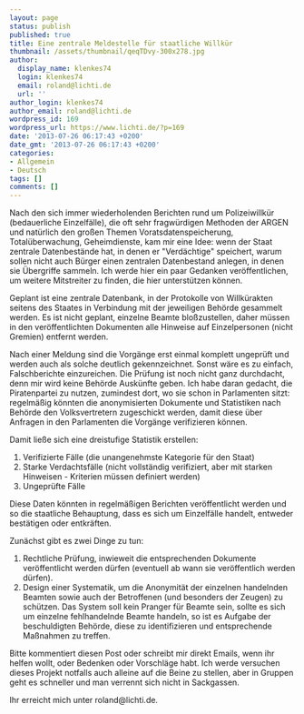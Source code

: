 ```yaml
---
layout: page
status: publish
published: true
title: Eine zentrale Meldestelle für staatliche Willkür
thumbnail: /assets/thumbnail/qeqTDvy-300x278.jpg
author:
  display_name: klenkes74
  login: klenkes74
  email: roland@lichti.de
  url: ''
author_login: klenkes74
author_email: roland@lichti.de
wordpress_id: 169
wordpress_url: https://www.lichti.de/?p=169
date: '2013-07-26 06:17:43 +0200'
date_gmt: '2013-07-26 06:17:43 +0200'
categories:
- Allgemein
- Deutsch
tags: []
comments: []
---
```

<p>Nach den sich immer wiederholenden Berichten rund um Polizeiwillkür (bedauerliche Einzelfälle), die oft sehr fragwürdigen Methoden der ARGEN und natürlich den großen Themen Voratsdatenspeicherung, Totalüberwachung, Geheimdienste, kam mir eine Idee: wenn der Staat zentrale Datenbestände hat, in denen er "Verdächtige" speichert, warum sollen nicht auch Bürger einen zentralen Datenbestand anlegen, in denen sie Übergriffe sammeln. Ich werde hier ein paar Gedanken veröffentlichen, um weitere Mitstreiter zu finden, die hier unterstützen können.<br />
<!--more--></p>
<p>Geplant ist eine zentrale Datenbank, in der Protokolle von Willkürakten seitens des Staates in Verbindung mit der jeweiligen Behörde gesammelt werden. Es ist nicht geplant, einzelne Beamte bloßzustellen, daher müssen in den veröffentlichten Dokumenten alle Hinweise auf Einzelpersonen (nicht Gremien) entfernt werden.</p>
<p>Nach einer Meldung sind die Vorgänge erst einmal komplett ungeprüft und werden auch als solche deutlich gekennzeichnet. Sonst wäre es zu einfach, Falschberichte einzureichen. Die Prüfung ist noch nicht ganz durchdacht, denn mir wird keine Behörde Auskünfte geben. Ich habe daran gedacht, die Piratenpartei zu nutzen, zumindest dort, wo sie schon in Parlamenten sitzt: regelmäßig könnten die anonymisierten Dokumente und Statistiken nach Behörde den Volksvertretern zugeschickt werden, damit diese über Anfragen in den Parlamenten die Vorgänge verifizieren können.</p>
<p>Damit ließe sich eine dreistufige Statistik erstellen:</p>
<ol>
<li>Verifizierte Fälle (die unangenehmste Kategorie für den Staat)</li>
<li>Starke Verdachtsfälle (nicht vollständig verifiziert, aber mit starken Hinweisen - Kriterien müssen definiert werden)</li>
<li>Ungeprüfte Fälle</li>
</ol>
<p>Diese Daten könnten in regelmäßigen Berichten veröffentlicht werden und so die staatliche Behauptung, dass es sich um Einzelfälle handelt, entweder bestätigen oder entkräften.</p>
<p>Zunächst gibt es zwei Dinge zu tun:</p>
<ol>
<li>Rechtliche Prüfung, inwieweit die entsprechenden Dokumente veröffentlicht werden dürfen (eventuell ab wann sie veröffentlich werden dürfen).</li>
<li>Design einer Systematik, um die Anonymität der einzelnen handelnden Beamten sowie auch der Betroffenen (und besonders der Zeugen) zu schützen. Das System soll kein Pranger für Beamte sein, sollte es sich um einzelne fehlhandelnde Beamte handeln, so ist es Aufgabe der beschuldigten Behörde, diese zu identifizieren und entsprechende Maßnahmen zu treffen.</li>
</ol>
<p>Bitte kommentiert diesen Post oder schreibt mir direkt Emails, wenn ihr helfen wollt, oder Bedenken oder Vorschläge habt. Ich werde versuchen dieses Projekt notfalls auch alleine auf die Beine zu stellen, aber in Gruppen geht es schneller und man verrennt sich nicht in Sackgassen.</p>
<p>Ihr erreicht mich unter roland@lichti.de.</p>
